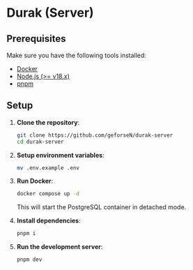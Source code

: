 # Durak (Server)

## Prerequisites

Make sure you have the following tools installed:
- [Docker](https://docs.docker.com/engine/install)
- [Node.js (>= v18.x)](https://nodejs.org/en/download/package-manager)
- [pnpm](https://pnpm.io/installation)

## Setup

1. **Clone the repository**:
   ```bash
   git clone https://github.com/geforseN/durak-server
   cd durak-server
   ```

2. **Setup environment variables**:
   ```bash
   mv .env.example .env
   ```

3. **Run Docker**:
   ```bash
   docker compose up -d
   ```
   This will start the PostgreSQL container in detached mode.

4. **Install dependencies**:
   ```bash
   pnpm i
   ```

5. **Run the development server**:
   ```bash
   pnpm dev
   ```
